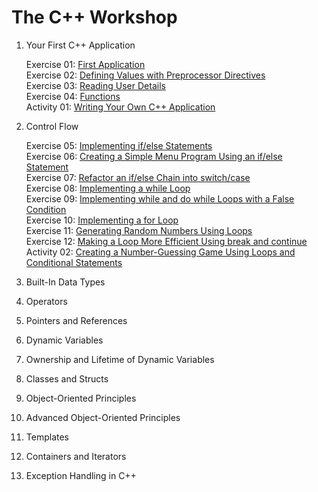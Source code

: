 # The C++ Workshop                  

1. Your First C++ Application                           

    Exercise 01: [First Application](Exercise01/firstApplication.cpp)                                
    Exercise 02: [Defining Values with Preprocessor Directives](Exercise02/main.cpp)                    
    Exercise 03: [Reading User Details](Exercise03/main.cpp)                        
    Exercise 04: [Functions](Exercise04/main.cpp)                     
    Activity 01: [Writing Your Own C++ Application](Activity01/main.cpp)                          

2. Control Flow                           

    Exercise 05: [Implementing if/else Statements](Exercise05/main.cpp)                
    Exercise 06: [Creating a Simple Menu Program Using an if/else Statement](Exercise06/main.cpp)                 
    Exercise 07: [Refactor an if/else Chain into switch/case](Exercise07/main.cpp)               
    Exercise 08: [Implementing a while Loop](Exercise08/main.cpp)               
    Exercise 09: [Implementing while and do while Loops with a False Condition](Exercise09/main.cpp)                
    Exercise 10: [Implementing a for Loop](Exercise10/main.cpp)               
    Exercise 11: [Generating Random Numbers Using Loops](Exercise11/main.cpp)             
    Exercise 12: [Making a Loop More Efficient Using break and continue](Exercise12/main.cpp)              
    Activity 02: [Creating a Number-Guessing Game Using Loops and Conditional Statements](Activity02/main.cpp)           

3. Built-In Data Types

4. Operators                 

5. Pointers and References                     

6. Dynamic Variables                        

7. Ownership and Lifetime of Dynamic Variables                     

8. Classes and Structs                   

9. Object-Oriented Principles                          

10. Advanced Object-Oriented Principles                         

11. Templates                          

12. Containers and Iterators                          

13. Exception Handling in C++                     
